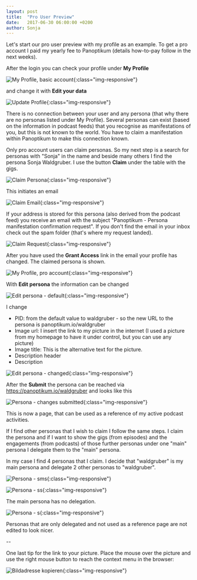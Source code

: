```yaml
---
layout: post
title:  "Pro User Preview"
date:   2017-06-30 06:00:00 +0200
author: Sonja
---
```


Let's start our pro user preview with my profile as an example. To get a pro account I paid my yearly fee to Panoptikum (details how-to-pay follow in the next weeks).

After the login you can check your profile under **My Profile**

![My Profile, basic account](/img/myProfile_basic.png){:class="img-responsive"}

and change it with **Edit your data**

![Update Profile](/img/updateProfile.png){:class="img-responsive"}

There is no connection between your user and any persona (that why there are no personas listed under My Profile). Several personas can exist (based on the information in podcast feeds) that you recognise as manifestations of you, but this is not known to the world. You have to claim a manifestation within Panoptikum to make this connection known.

Only pro account users can claim personas. So my next step is a search for personas with "Sonja" in the name and beside many others I find the persona Sonja Waldgruber. I use the button **Claim** under the table with the gigs.

![Claim Persona](/img/claim-persona.jpg){:class="img-responsive"}

This initiates an email

![Claim Email](/img/claim-email.png){:class="img-responsive"}

If your address is stored for this persona (also derived from the podcast feed) you receive an email with the subject "Panoptikum - Persona manifestation confirmation request". If you don't find the email in your inbox check out the spam folder (that's where my request landed).

![Claim Request](/img/claim-request.png){:class="img-responsive"}

After you have used the **Grant Access** link in the email your profile has changed. The claimed persona is shown.

![My Profile, pro account](/img/myProfile_pro1.png){:class="img-responsive"}

With **Edit persona** the information can be changed

![Edit persona - default](/img/edit-persona1.png){:class="img-responsive"}

I change
* PID: from the default value to waldgruber - so the new URL to the persona is panoptikum.io/waldgruber
* Image url: I insert the link to my picture in the internet (I used a picture from my homepage to have it under control, but you can use any picture)
* Image title: This is the alternative text for the picture.
* Description header
* Description

![Edit persona - changed](/img/edit-persona2.png){:class="img-responsive"}

After the **Submit** the persona can be reached via https://panoptikum.io/waldgruber and looks like this

![Persona - changes submitted](/img/persona-waldgruber.png){:class="img-responsive"}

This is now a page, that can be used as a reference of my active podcast activities.

If I find other personas that I wish to claim I follow the same steps. I claim the persona and if I want to show the gigs (from episodes) and the engagements (from podcasts) of those further personas under one "main" persona I delegate them to the "main" persona.

In my case I find 4 personas that I claim. I decide that "waldgruber" is my main persona and delegate 2 other personas to "waldgruber".

![Persona - sms](/img/persona-sms.png){:class="img-responsive"}

![Persona - ss](/img/persona-ss.png){:class="img-responsive"}

The main persona has no delegation.

![Persona - s](/img/persona-s.png){:class="img-responsive"}

Personas that are only delegated and not used as a reference page are not edited to look nicer.

--

One last tip for the link to your picture. Place the mouse over the picture and use the right mouse button to reach the context menu in the browser:

![Bildadresse kopieren](/img/bildadresse-kopieren.jpg){:class="img-responsive"}
